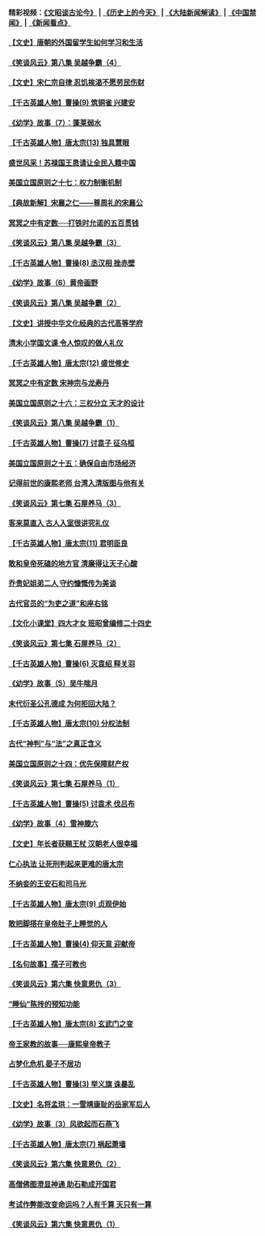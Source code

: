 #### 精彩视频：[《文昭谈古论今》](http://45.32.25.56/wenzhao) | [《历史上的今天》](http://45.32.25.56/today-in-history) | [《大陆新闻解读》](http://45.32.25.56/ntdtv-comedy) | [《中国禁闻》](http://45.32.25.56/ntdtv-news) | [《新闻看点》](http://45.32.25.56/news-insight) 

 #### [【文史】唐朝的外国留学生如何学习和生活](../pages/nsc975/n11010825.md?t=02080331) 

#### [《笑谈风云》第八集 吴越争霸（4）](../pages/nsc975/n11010924.md?t=02080331) 

#### [【文史】宋仁宗自律 忍饥挨渴不愿劳民伤财](../pages/nsc975/n10997349.md?t=02080331) 

#### [【千古英雄人物】曹操(9) 筑铜雀 兴建安](../pages/nsc975/n7662497.md?t=02080331) 

#### [《幼学》故事（7）：蓬莱弱水](../pages/nsc975/n10990547.md?t=02080331) 

#### [【千古英雄人物】唐太宗(13) 独具慧眼](../pages/nsc975/n8034179.md?t=02080331) 

#### [盛世风采！苏禄国王恳请让全民入籍中国](../pages/nsc975/n10992284.md?t=02080331) 

#### [美国立国原则之十七：权力制衡机制](../pages/nsc975/n11002624.md?t=02080331) 

#### [【典故新解】宋襄之仁——尊周礼的宋襄公](../pages/nsc975/n11018653.md?t=02080331) 

#### [冥冥之中有定数──打铁时允诺的五百贯钱](../pages/nsc975/n334213.md?t=02080331) 

#### [《笑谈风云》第八集 吴越争霸（3）](../pages/nsc975/n11010889.md?t=02080331) 

#### [【千古英雄人物】曹操(8) 丞汉相 挫赤壁](../pages/nsc975/n7662490.md?t=02080331) 

#### [《幼学》故事（6）黄帝画野](../pages/nsc975/n10990546.md?t=02080331) 

#### [《笑谈风云》第八集 吴越争霸（2）](../pages/nsc975/n10996834.md?t=02080331) 

#### [【文史】讲授中华文化经典的古代高等学府](../pages/nsc975/n11003895.md?t=02080331) 

#### [清末小学国文课 令人惊叹的做人礼仪](../pages/nsc975/n10980226.md?t=02080331) 

#### [【千古英雄人物】唐太宗(12) 盛世修史](../pages/nsc975/n8034115.md?t=02080331) 

#### [冥冥之中有定数 宋神宗与龙寿丹](../pages/nsc975/n11008770.md?t=02080331) 

#### [美国立国原则之十六：三权分立 天才的设计](../pages/nsc975/n10991293.md?t=02080331) 

#### [《笑谈风云》第八集 吴越争霸（1）](../pages/nsc975/n10987751.md?t=02080331) 

#### [【千古英雄人物】曹操(7) 讨袁子 征乌桓](../pages/nsc975/n7662459.md?t=02080331) 

#### [美国立国原则之十五：确保自由市场经济](../pages/nsc975/n10957715.md?t=02080331) 

#### [记得前世的康熙老师 台湾入清版图与他有关](../pages/nsc975/n11004761.md?t=02080331) 

#### [《笑谈风云》第七集 石屋养马（3）](../pages/nsc975/n10964155.md?t=02080331) 

#### [客来莫直入 古人入室很讲究礼仪](../pages/nsc975/n11002636.md?t=02080331) 

#### [【千古英雄人物】唐太宗(11) 君明臣良](../pages/nsc975/n8030388.md?t=02080331) 

#### [敢和皇帝死磕的地方官 清廉得让天子心酸](../pages/nsc975/n10999336.md?t=02080331) 

#### [乔贵妃姐弟二人 守约慷慨传为美谈](../pages/nsc975/n10842491.md?t=02080331) 

#### [古代官员的“为吏之道”和座右铭](../pages/nsc975/n10989890.md?t=02080331) 

#### [【文化小课堂】四大才女 班昭曾编修二十四史](../pages/nsc975/n10996143.md?t=02080331) 

#### [《笑谈风云》第七集 石屋养马（2）](../pages/nsc975/n10964109.md?t=02080331) 

#### [【千古英雄人物】曹操(6) 灭袁绍 释关羽](../pages/nsc975/n7662436.md?t=02080331) 

#### [《幼学》故事（5）吴牛喘月](../pages/nsc975/n10806013.md?t=02080331) 

#### [末代衍圣公孔德成 为何拒回大陆？](../pages/nsc975/n10992548.md?t=02080331) 

#### [【千古英雄人物】唐太宗(10) 分权法制](../pages/nsc975/n8025970.md?t=02080331) 

#### [古代“神判”与“法”之真正含义](../pages/nsc975/n10982291.md?t=02080331) 

#### [美国立国原则之十四：优先保障财产权](../pages/nsc975/n10954086.md?t=02080331) 

#### [《笑谈风云》第七集 石屋养马（1）](../pages/nsc975/n10964072.md?t=02080331) 

#### [【千古英雄人物】曹操(5) 讨袁术 伐吕布](../pages/nsc975/n7637126.md?t=02080331) 

#### [《幼学》故事（4）雪神滕六](../pages/nsc975/n10806012.md?t=02080331) 

#### [【文史】年长者获赐王杖 汉朝老人很幸福](../pages/nsc975/n10980263.md?t=02080331) 

#### [仁心执法 让死刑判起来更难的唐太宗](../pages/nsc975/n10979954.md?t=02080331) 

#### [不纳妾的王安石和司马光](../pages/nsc975/n2647438.md?t=02080331) 

#### [【千古英雄人物】唐太宗(9) 贞观伊始](../pages/nsc975/n8022938.md?t=02080331) 

#### [敢把脚搭在皇帝肚子上睡觉的人](../pages/nsc975/n10975530.md?t=02080331) 

#### [【千古英雄人物】曹操(4) 仰天意 迎献帝](../pages/nsc975/n7637003.md?t=02080331) 

#### [【名句故事】孺子可教也](../pages/nsc975/n10371944.md?t=02080331) 

#### [《笑谈风云》第六集 快意恩仇（3）](../pages/nsc975/n10953824.md?t=02080331) 

#### [“睡仙”陈抟的预知功能](../pages/nsc975/n10955272.md?t=02080331) 

#### [【千古英雄人物】唐太宗(8) 玄武门之变](../pages/nsc975/n7979461.md?t=02080331) 

#### [帝王家教的故事──康熙皇帝教子](../pages/nsc975/n10764254.md?t=02080331) 

#### [占梦化危机 晏子不居功](../pages/nsc975/n232663.md?t=02080331) 

#### [【千古英雄人物】曹操(3) 举义旗 诛暴乱](../pages/nsc975/n7576061.md?t=02080331) 

#### [【文史】名将孟珙：一雪靖康耻的岳家军后人](../pages/nsc975/n10949269.md?t=02080331) 

#### [《幼学》故事（3）风欲起而石燕飞](../pages/nsc975/n10806010.md?t=02080331) 

#### [【千古英雄人物】唐太宗(7) 祸起萧墙](../pages/nsc975/n7979459.md?t=02080331) 

#### [《笑谈风云》第六集 快意恩仇（2）](../pages/nsc975/n10950714.md?t=02080331) 

#### [高僧佛图澄显神通 助石勒成开国君](../pages/nsc975/n10960107.md?t=02080331) 

#### [考试作弊能改变命运吗？人有千算 天只有一算](../pages/nsc975/n10959716.md?t=02080331) 

#### [《笑谈风云》第六集 快意恩仇（1）](../pages/nsc975/n10938848.md?t=02080331) 

